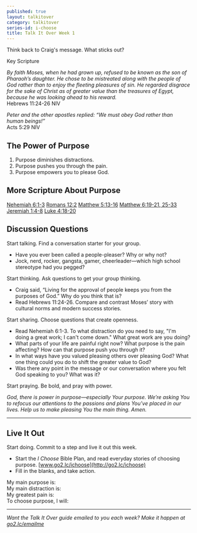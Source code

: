 ```yaml
---
published: true
layout: talkitover
category: talkitover
series-id: i-choose
title: Talk It Over Week 1
---
```


<p class="lead">Think back to Craig's message. What sticks out?</p> 

Key Scripture

_By faith Moses, when he had grown up, refused to be known as the son of Pharaoh’s daughter. He chose to be mistreated along with the people of God rather than to enjoy the fleeting pleasures of sin. He regarded disgrace for the sake of Christ as of greater value than the treasures of Egypt, because he was looking ahead to his reward._   
Hebrews 11:24-26 NIV  

_Peter and the other apostles replied: “We must obey God rather than human beings!”_   
Acts 5:29 NIV

## The Power of Purpose

1. Purpose diminishes distractions.  
2. Purpose pushes you through the pain.  
3. Purpose empowers you to please God.  

## More Scripture About Purpose
[Nehemiah 6:1-3](https://www.bible.com/bible/111/neh.6.1-3.niv)
[Romans 12:2](https://www.bible.com/bible/111/rom.12.2.niv)
[Matthew 5:13-16](https://www.bible.com/bible/111/mat.5.13-16.niv)
[Matthew 6:19-21, 25-33](https://www.bible.com/bible/111/mat.6.19-21,25-33.niv)
[Jeremiah 1:4-8](https://www.bible.com/bible/111/jer.1.4-8.niv)
[Luke 4:18-20](https://www.bible.com/bible/111/luk.4.18-20.niv)

## Discussion Questions
<p class="lead">Start talking. Find a conversation starter for your group.</p> 

* Have you ever been called a people-pleaser? Why or why not?
* Jock, nerd, rocker, gangsta, gamer, cheerleader—which high school stereotype had you pegged?

<p class="lead">Start thinking. Ask questions to get your group thinking.</p> 

* Craig said, “Living for the approval of people keeps you from the purposes of God.” Why do you think that is?
* Read Hebrews 11:24-26. Compare and contrast Moses’ story with cultural norms and modern success stories.
 
<p class="lead">Start sharing. Choose questions that create openness.</p> 

* Read Nehemiah 6:1-3. To what distraction do you need to say, "I'm doing a great work; I can't come down." What great work are you doing?
* What parts of your life are painful right now? What purpose is the pain affecting? How can that purpose push you through it?
* In what ways have you valued pleasing others over pleasing God? What one thing could you do to shift the greater value to God?
* Was there any point in the message or our conversation where you felt God speaking to you? What was it?

<p class="lead">Start praying. Be bold, and pray with power.</p> 

_God, there is power in purpose—especially Your purpose. We’re asking You to refocus our attentions to the passions and plans You’ve placed in our lives. Help us to make pleasing You the main thing. Amen._

* * *

## Live It Out
<p class="lead">Start doing. Commit to a step and live it out this week.</p>

* Start the _I Choose_ Bible Plan, and read everyday stories of choosing purpose. [www.go2.lc/ichoose](http://go2.lc/ichoose)
* Fill in the blanks, and take action.

My main purpose is:  
My main distraction is:  
My greatest pain is:   
To choose purpose, I will:    

* * *

_Want the Talk It Over guide emailed to you each week? Make it happen at [go2.lc/emailme](http://info.life.church/talkitover)_
